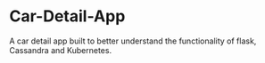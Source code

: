 # Car-Detail-App
A car detail app built to better understand the functionality of flask, Cassandra and Kubernetes.
